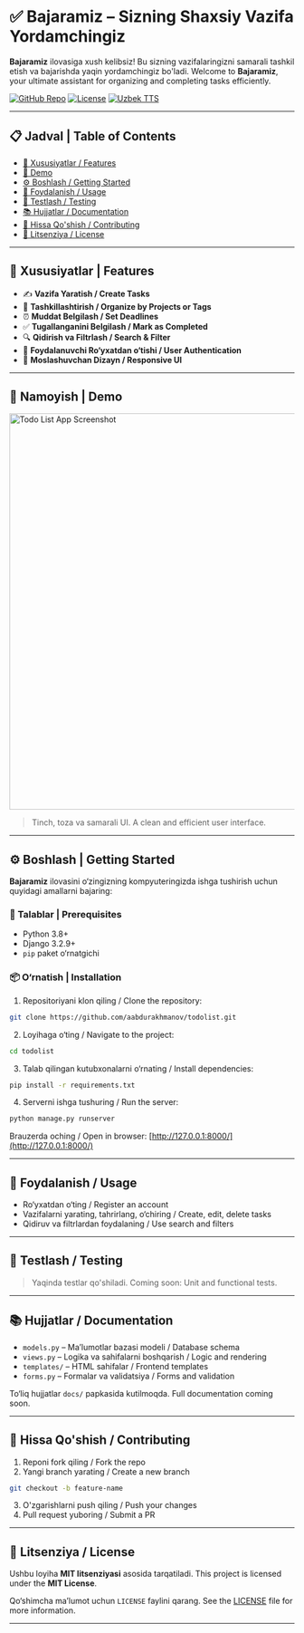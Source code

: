 # ✅ Bajaramiz – Sizning Shaxsiy Vazifa Yordamchingiz

**Bajaramiz** ilovasiga xush kelibsiz! Bu sizning vazifalaringizni samarali tashkil etish va bajarishda yaqin yordamchingiz bo'ladi.
Welcome to **Bajaramiz**, your ultimate assistant for organizing and completing tasks efficiently.

[![GitHub Repo](https://img.shields.io/badge/GitHub-aabdurakhmanov-blue?style=flat&logo=github)](https://github.com/aabdurakhmanov)
[![License](https://img.shields.io/badge/License-MIT-green.svg?style=flat)](#license)
[![Uzbek TTS](https://img.shields.io/badge/Language-Uzbek-blueviolet?style=flat)](#features)

---

## 📋 Jadval | Table of Contents

* [🚀 Xususiyatlar / Features](#-xususiyatlar--features)
* [🎥 Demo](#-demo)
* [⚙️ Boshlash / Getting Started](#-boshlash--getting-started)
* [📌 Foydalanish / Usage](#-foydalanish--usage)
* [🧪 Testlash / Testing](#-testlash--testing)
* [📚 Hujjatlar / Documentation](#-hujjatlar--documentation)
* [🤝 Hissa Qo'shish / Contributing](#-hissa-qoshish--contributing)
* [📜 Litsenziya / License](#-litsenziya--license)

---

## 🚀 Xususiyatlar | Features

* ✍️ **Vazifa Yaratish / Create Tasks**
* 📂 **Tashkillashtirish / Organize by Projects or Tags**
* ⏰ **Muddat Belgilash / Set Deadlines**
* ✅ **Tugallanganini Belgilash / Mark as Completed**
* 🔍 **Qidirish va Filtrlash / Search & Filter**
* 🔐 **Foydalanuvchi Ro‘yxatdan o‘tishi / User Authentication**
* 📱 **Moslashuvchan Dizayn / Responsive UI**

---

## 🎥 Namoyish | Demo

<img src="Todo list app.jpg" alt="Todo List App Screenshot" width="700"/>

> Tinch, toza va samarali UI. A clean and efficient user interface.

---

## ⚙️ Boshlash | Getting Started

**Bajaramiz** ilovasini o‘zingizning kompyuteringizda ishga tushirish uchun quyidagi amallarni bajaring:

### 🧰 Talablar | Prerequisites

* Python 3.8+
* Django 3.2.9+
* `pip` paket o‘rnatgichi

### 📦 O‘rnatish | Installation

1. Repositoriyani klon qiling / Clone the repository:

```bash
git clone https://github.com/aabdurakhmanov/todolist.git
```

2. Loyihaga o‘ting / Navigate to the project:

```bash
cd todolist
```

3. Talab qilingan kutubxonalarni o‘rnating / Install dependencies:

```bash
pip install -r requirements.txt
```

4. Serverni ishga tushuring / Run the server:

```bash
python manage.py runserver
```

Brauzerda oching / Open in browser: [http://127.0.0.1:8000/](http://127.0.0.1:8000/)

---

## 📌 Foydalanish / Usage

* Ro‘yxatdan o‘ting / Register an account
* Vazifalarni yarating, tahrirlang, o‘chiring / Create, edit, delete tasks
* Qidiruv va filtrlardan foydalaning / Use search and filters

---

## 🧪 Testlash / Testing

> Yaqinda testlar qo'shiladi. Coming soon: Unit and functional tests.

---

## 📚 Hujjatlar / Documentation

* `models.py` – Ma’lumotlar bazasi modeli / Database schema
* `views.py` – Logika va sahifalarni boshqarish / Logic and rendering
* `templates/` – HTML sahifalar / Frontend templates
* `forms.py` – Formalar va validatsiya / Forms and validation

To‘liq hujjatlar `docs/` papkasida kutilmoqda. Full documentation coming soon.

---

## 🤝 Hissa Qo'shish / Contributing

1. Reponi fork qiling / Fork the repo
2. Yangi branch yarating / Create a new branch

```bash
git checkout -b feature-name
```

3. O'zgarishlarni push qiling / Push your changes
4. Pull request yuboring / Submit a PR

---

## 📜 Litsenziya / License

Ushbu loyiha **MIT litsenziyasi** asosida tarqatiladi.
This project is licensed under the **MIT License**.

Qo‘shimcha ma’lumot uchun `LICENSE` faylini qarang.
See the [LICENSE](./LICENSE) file for more information.

---
